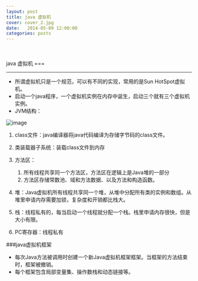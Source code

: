 ```yaml
---
layout: post
title: java 虚拟机
cover: cover_2.jpg
date:   2014-05-09 12:00:00
categories: posts
---
```

<br/>
<br/>
java 虚拟机
===

---

+ 所谓虚拟机只是一个规范，可以有不同的实现，常用的是Sun HotSpot虚拟机。
+ 启动一个java程序，一个虚拟机实例在内存中诞生，启动三个就有三个虚拟机实例。
+ JVM结构：

![image](http://pic002.cnblogs.com/images/2012/395728/2012050808411063.jpg)

1. class文件：java编译器将java代码编译为存储字节码的class文件。
2. 类装载器子系统：装载class文件到内存
3. 方法区：
	1. 所有线程共享同一个方法区，方法区在逻辑上是Java堆的一部分
	2. 方法区存储常数池、域和方法数据、以及方法和构造函数。

4. 堆：Java虚拟机所有线程共享同一个堆，从堆中分配所有类的实例和数组。从堆里申请内存需要加锁，复杂度和开销都比栈大。
5. 栈：线程私有的，每当启动一个线程就分配一个栈。栈里申请内存很快，但是大小有限。
6. PC寄存器：线程私有



###java虚拟机框架
+ 每次Java方法被调用时创建一个新Java虚拟机框架框架。当框架的方法结束时，框架被撤销。
+ 每个框架包含局部变量集、操作数栈和动态链接等。



